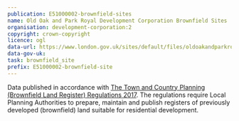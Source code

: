 ```yaml
---
publication: E51000002-brownfield-sites
name: Old Oak and Park Royal Development Corporation Brownfield Sites
organisation: development-corporation:2
copyright: crown-copyright
licence: ogl
data-url: https://www.london.gov.uk/sites/default/files/oldoakandparkroyaldevelopmentcorporation_brownfieldregister_2017-12-31_rev1.csv
data-gov-uk: 
task: brownfield_site
prefix: E51000002-brownfield-site
---
```


Data published in accordance with [The Town and Country Planning (Brownfield Land Register) Regulations 2017](http://www.legislation.gov.uk/uksi/2017/403/contents/made).
The regulations require Local Planning Authorities to prepare, maintain and publish registers of previously developed (brownfield) land suitable for residential development.

